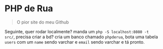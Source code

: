 # PHP de Rua

> O pior site do meu Github

Seguinte, quer rodar localmente? manda um `php -S localhost:8080 -t src/`, precisa criar a bd? cria um banco chamado `phpderua`, bota uma tabela `users` com um `name` sendo varchar e `email` sendo varchar e tá pronto.
